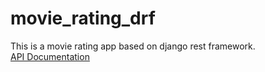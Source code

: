 # movie_rating_drf
This is a movie rating app based on django rest framework.<br />
[API Documentation](https://documenter.getpostman.com/view/8968437/SVn3tbSE?version=latest)

